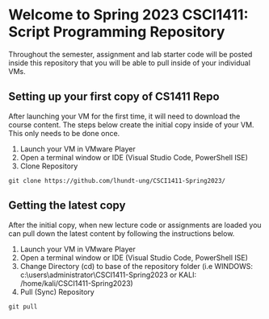 # Welcome to Spring 2023 CSCI1411: Script Programming Repository

Throughout the semester, assignment and lab starter code will be posted inside this repository that you will be able to pull inside of your individual VMs.

## Setting up your first copy of CS1411 Repo 

After launching your VM for the first time, it will need to download the course content. The steps below create the initial copy inside of your VM. This only needs to be done once.

1. Launch your VM in VMware Player
2. Open a terminal window or IDE (Visual Studio Code, PowerShell ISE)
3. Clone Repository

```
git clone https://github.com/lhundt-ung/CSCI1411-Spring2023/
```

## Getting the latest copy 

After the initial copy, when new lecture code or assignments are loaded you can pull down the latest content by following the instructions below.

1. Launch your VM in VMware Player
2. Open a terminal window or IDE (Visual Studio Code, PowerShell ISE)
3. Change Directory (cd) to base of the repository folder (i.e WINDOWS: c:\users\administrator\CSCI1411-Spring2023 or KALI: /home/kali/CSCI1411-Spring2023)
3. Pull (Sync) Repository

```
git pull
```
